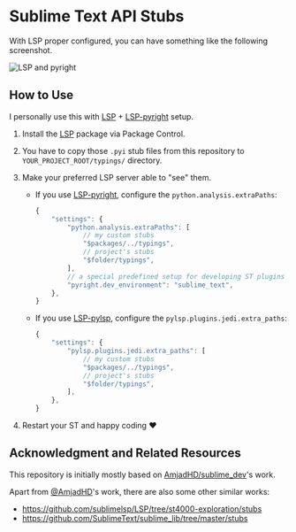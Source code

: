 # Sublime Text API Stubs

With LSP proper configured, you can have something like the following screenshot.

![LSP and pyright](https://raw.githubusercontent.com/jfcherng-sublime/ST-api-stubs/master/docs/with-pyright.png)

## How to Use

I personally use this with [LSP][pc-lsp] + [LSP-pyright][pc-lsp-pyright] setup.

1. Install the [LSP][pc-lsp] package via Package Control.
1. You have to copy those `.pyi` stub files from this repository to `YOUR_PROJECT_ROOT/typings/` directory.
1. Make your preferred LSP server able to "see" them.

   - If you use [LSP-pyright][pc-lsp-pyright], configure the `python.analysis.extraPaths`:

     ```js
     {
         "settings": {
             "python.analysis.extraPaths": [
                 // my custom stubs
                 "$packages/../typings",
                 // project's stubs
                 "$folder/typings",
             ],
             // a special predefined setup for developing ST plugins
             "pyright.dev_environment": "sublime_text",
         },
     }
     ```

   - If you use [LSP-pylsp][pc-lsp-pylsp], configure the `pylsp.plugins.jedi.extra_paths`:

     ```js
     {
         "settings": {
             "pylsp.plugins.jedi.extra_paths": [
                 // my custom stubs
                 "$packages/../typings",
                 // project's stubs
                 "$folder/typings",
             ],
         },
     }
     ```

1. Restart your ST and happy coding ♥

## Acknowledgment and Related Resources

This repository is initially mostly based on [AmjadHD/sublime_dev](https://github.com/AmjadHD/sublime_dev)'s work.

Apart from [@AmjadHD](https://github.com/AmjadHD)'s work, there are also some other similar works:

- https://github.com/sublimelsp/LSP/tree/st4000-exploration/stubs
- https://github.com/SublimeText/sublime_lib/tree/master/stubs

[pc-lsp-pylsp]: https://packagecontrol.io/packages/LSP-pylsp
[pc-lsp-pyright]: https://packagecontrol.io/packages/LSP-pyright
[pc-lsp]: https://packagecontrol.io/packages/LSP
